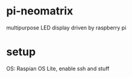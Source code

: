 # pi-neomatrix
multipurpose LED display driven by raspberry pi
# setup
OS: Raspian OS Lite, enable ssh and stuff
